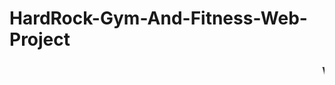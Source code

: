 # HardRock-Gym-And-Fitness-Web-Project
<h3><marquee behaviour="scroll" direction="Left">Welcome To My Diploma's Industrial Training Project!</marquee></h3>

